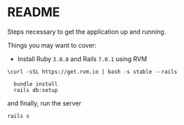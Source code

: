 # README

Steps  necessary to get the application up and running.

Things you may want to cover:

* Install Ruby `3.0.0` and Rails `7.0.1` using RVM

```
\curl -sSL https://get.rvm.io | bash -s stable --rails
```
```
  bundle install
  rails db:setup
```
and finally, run the server

```
rails s
```